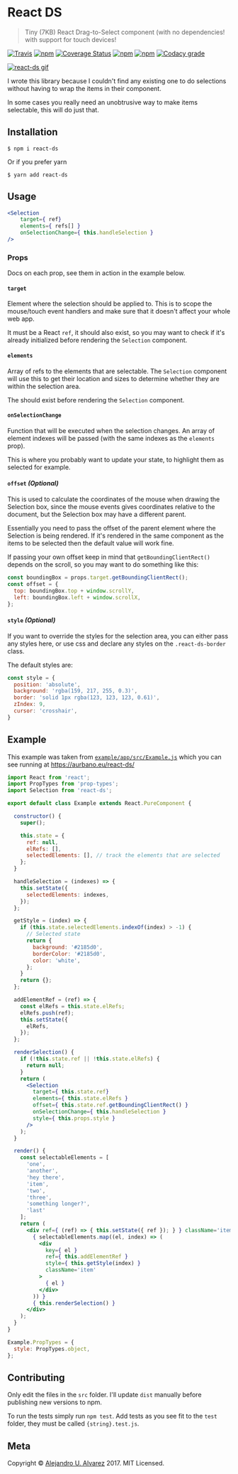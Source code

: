 # React DS
> Tiny (7KB) React Drag-to-Select component (with no dependencies! with support for touch devices!

[![Travis](https://img.shields.io/travis/aurbano/react-ds.svg)](https://travis-ci.org/aurbano/react-ds)
[![npm](https://img.shields.io/npm/v/react-ds.svg)](https://www.npmjs.com/package/react-ds)
[![Coverage Status](https://coveralls.io/repos/github/aurbano/react-ds/badge.svg?branch=master)](https://coveralls.io/github/aurbano/react-ds?branch=master)
[![npm](https://img.shields.io/npm/dm/react-ds.svg)](https://www.npmjs.com/package/react-ds)
[![npm](https://img.shields.io/npm/l/react-ds.svg)](https://www.npmjs.com/package/react-ds)
[![Codacy grade](https://img.shields.io/codacy/grade/e2589a609bdc4c56bd49c232a65dab4e.svg)](https://www.codacy.com/app/aurbano/react-ds)

[![react-ds gif](https://thumbs.gfycat.com/FatYellowKid-size_restricted.gif)](https://gfycat.com/gifs/detail/fatyellowkid)

I wrote this library because I couldn't find any existing one to do selections without having to wrap the items in their component.

In some cases you really need an unobtrusive way to make items selectable, this will do just that.


## Installation

```console
$ npm i react-ds
```
Or if you prefer yarn
```console
$ yarn add react-ds
```

## Usage

```jsx
<Selection
    target={ ref}
    elements={ refs[] }
    onSelectionChange={ this.handleSelection }
/>
```

### Props

Docs on each prop, see them in action in the example below.

#### `target`

Element where the selection should be applied to. This is to scope the mouse/touch event handlers and make sure that it doesn't affect your whole web app.

It must be a React `ref`, it should also exist, so you may want to check if it's already initialized before rendering the `Selection` component.

#### `elements`

Array of refs to the elements that are selectable. The `Selection` component will use this to get their location and sizes to determine whether they are within the selection area.

The should exist before rendering the `Selection` component.

#### `onSelectionChange`

Function that will be executed when the selection changes. An array of element indexes will be passed (with the same indexes as the `elements` prop).

This is where you probably want to update your state, to highlight them as selected for example.

#### `offset` *(Optional)*

This is used to calculate the coordinates of the mouse when drawing the Selection box, since the mouse events gives coordinates relative to the document, but the Selection box may have a different parent.

Essentially you need to pass the offset of the parent element where the Selection is being rendered. If it's rendered in the same component as the items to be selected then the default value will work fine.

If passing your own offset keep in mind that `getBoundingClientRect()` depends on the scroll, so you may want to do something like this:

```js
const boundingBox = props.target.getBoundingClientRect();
const offset = {
  top: boundingBox.top + window.scrollY,
  left: boundingBox.left + window.scrollX,
};
```

#### `style` *(Optional)*

If you want to override the styles for the selection area, you can either pass any styles here, or use css and declare any styles on the `.react-ds-border` class.

The default styles are:

```js
const style = {
  position: 'absolute',
  background: 'rgba(159, 217, 255, 0.3)',
  border: 'solid 1px rgba(123, 123, 123, 0.61)',
  zIndex: 9,
  cursor: 'crosshair',
}
```

## Example

This example was taken from [`example/app/src/Example.js`](https://github.com/aurbano/react-ds/blob/master/example/app/src/Example.js) which you can see running at https://aurbano.eu/react-ds/

```jsx
import React from 'react';
import PropTypes from 'prop-types';
import Selection from 'react-ds';

export default class Example extends React.PureComponent {

  constructor() {
    super();

    this.state = {
      ref: null,
      elRefs: [],
      selectedElements: [], // track the elements that are selected
    };
  }

  handleSelection = (indexes) => {
    this.setState({
      selectedElements: indexes,
    });
  };

  getStyle = (index) => {
    if (this.state.selectedElements.indexOf(index) > -1) {
      // Selected state
      return {
        background: '#2185d0',
        borderColor: '#2185d0',
        color: 'white',
      };
    }
    return {};
  };

  addElementRef = (ref) => {
    const elRefs = this.state.elRefs;
    elRefs.push(ref);
    this.setState({
      elRefs,
    });
  };

  renderSelection() {
    if (!this.state.ref || !this.state.elRefs) {
      return null;
    }
    return (
      <Selection
        target={ this.state.ref}
        elements={ this.state.elRefs }
        offset={ this.state.ref.getBoundingClientRect() }
        onSelectionChange={ this.handleSelection }
        style={ this.props.style }
      />
    );
  }

  render() {
    const selectableElements = [
      'one',
      'another',
      'hey there',
      'item',
      'two',
      'three',
      'something longer?',
      'last'
    ];
    return (
      <div ref={ (ref) => { this.setState({ ref }); } } className='item-container'>
        { selectableElements.map((el, index) => (
          <div
            key={ el }
            ref={ this.addElementRef }
            style={ this.getStyle(index) }
            className='item'
          >
            { el }
          </div>
        )) }
        { this.renderSelection() }
      </div>
    );
  }
}

Example.PropTypes = {
  style: PropTypes.object,
};
```

## Contributing

Only edit the files in the `src` folder. I'll update `dist` manually before publishing new versions to npm.

To run the tests simply run `npm test`. Add tests as you see fit to the `test` folder, they must be called `{string}.test.js`.

## Meta

Copyright &copy; [Alejandro U. Alvarez](https:/aurbano.eu) 2017. MIT Licensed.
